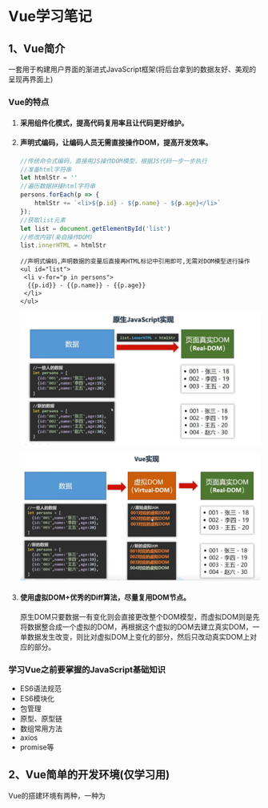 # Vue学习笔记

## 1、Vue简介

一套用于构建用户界面的渐进式JavaScript框架(将后台拿到的数据友好、美观的呈现再界面上)

### Vue的特点

1. #### 采用组件化模式，提高代码复用率且让代码更好维护。

2. #### 声明式编码，让编码人员无需直接操作DOM，提高开发效率。

   ```javascript
   //传统命令式编码，直接用JS操作DOM模型，根据JS代码一步一步执行
   //准备html字符串
   let htmlStr = ''
   //遍历数据拼接html字符串
   persons.forEach(p => {
       htmlStr += `<li>${p.id} - ${p.name} - ${p.age}</li>`
   });
   //获取list元素
   let list = document.getElementById('list')
   //修改内容(亲自操作DOM)
   list.innerHTML = htmlStr
   ```

   ```vue
   //声明式编码,声明数据的变量后直接再HTML标记中引用即可,无需对DOM模型进行操作
   <ul id="list">
    <li v-for="p in persons">
     {{p.id}} - {{p.name}} - {{p.age}}
    </li>
   </ul>
   ```

   ![](img/image-20221008134437167-1666082627288-7.png)

   ![](img/image-20221008134529884-1666082640873-10.png)

3. #### 使用虚拟DOM+优秀的Diff算法，尽量复用DOM节点。

   原生DOM只要数据一有变化则会直接更改整个DOM模型，而虚拟DOM则是先将数据整合成一个虚拟的DOM，再根据这个虚拟的DOM去建立真实DOM，一单数据发生改变，则比对虚拟DOM上变化的部分，然后只改动真实DOM上对应的部分。





### 学习Vue之前要掌握的JavaScript基础知识

- ES6语法规范
- ES6模块化
- 包管理
- 原型、原型链
- 数组常用方法
- axios
- promise等

## 2、Vue简单的开发环境(仅学习用)

Vue的搭建环境有两种，一种为<script>引入，另一种为vue-cli脚手架，<script>引入较为简单但是功能也相对较少，基本只能用于vue新手的学习，而vue-cli脚手架是在日常工作中建立项目时用的最多的且功能较多，这个后面创建项目案例时会讲到，在这个只讲用<script>引入的方法。

在Vue官网中下载Vue.js文件(有两个版本，开发版本包含完整的警告和调试模式，生产版本删除了警告),新建一个html文件并引入即可。

在html超文本标记中添加一个div容器并设置他的的id或者class(建议用id，因为如果用class的话当出现两个同class name的vue只会渲染第一个)，在JS中创建一个Vue实例即可(Vue实例格式固定，且必须有属性el用于指定为哪个容器服务,容器和Vue实例是一一对应的)

```html
<!DOCTYPE html>
<html lang="en">
<head>
    <meta charset="UTF-8">
    <meta http-equiv="X-UA-Compatible" content="IE=edge">
    <meta name="viewport" content="width=device-width, initial-scale=1.0">
    <title>Document</title>
    <!-- 引入Vue -->
    <script type="text/javascript" src="../js/vue.js"></script>
    <link rel="icon" href="../电脑.ico">
</head>
<body>
    <div id = "root">
        <h1>Hello {{name}}</h1>
        <h2>年龄： {{age}}</h2>
    </div>

    <script type="text/javascript">
        Vue.config.productionTip = false//阻止Vue在启动时生产生产提示
    
        //创建Vue实例
        const v = new Vue({
            el : '#root',//el用于指定当前Vue实例为哪个容器服务,值通常为css选择器字符串（一般用id,也可用class）,或者用表达式document.getElementById('root')也一样
            data: {//data用于存储数据，数据供el中的容器所使用
                name: '吴思源',
                age: '18'
            }
        })
    </script>
</body>
</html>
```

还要一种搭建方法，先创建一个Vue实例，然后用`$mount`方法挂载，这一种相对比较灵活，可以在js代码的任何一个位置进行Vue的渲染

```vue
<!DOCTYPE html>
<html lang="en">
<head>
    <meta charset="UTF-8">
    <meta http-equiv="X-UA-Compatible" content="IE=edge">
    <meta name="viewport" content="width=device-width, initial-scale=1.0">
    <title>Document</title>
    <!-- 引入Vue -->
    <script type="text/javascript" src="../js/vue.js"></script>
    <link rel="icon" href="../电脑.ico">
</head>
<body>
    <div id = "root">
        <h1>Hello {{name}}</h1>
        <h2>年龄： {{age}}</h2>
    </div>

    <script type="text/javascript">
        Vue.config.productionTip = false//阻止Vue在启动时生产生产提示
    
        //创建Vue实例
        const v = new Vue({
            //el: '#root'
            data: {//data用于存储数据，数据供el中的容器所使用
                name: '吴思源',
                age: '18'
            }
        })
        v.$mount('#root')
    </script>
</body>
</html>
```

## 3、data数据

data是Vue实例的一个属性，用于存储与页面标签体互动的数据，data中的数据可以在标签体中解析或者运用

```vue
 <div id = "root">
        <h1>Hello {{name}}</h1>
        <h2>年龄： {{age}}</h2>
    </div>

    <script type="text/javascript">
        Vue.config.productionTip = false//阻止Vue在启动时生产生产提示
    
        //创建Vue实例
        const v = new Vue({
            //el: '#root'
            data: {//data用于存储数据，数据供el中的容器所使用
                name: '吴思源',
                age: '18'
            }
        })
        v.$mount('#root')
    </script>
```

写法一：对象式

data作为一个对象，data中的属性也是对象，一直循环下去

```vue
 <script type="text/javascript">
        Vue.config.productionTip = false//阻止Vue在启动时生产生产提示
    
        //创建Vue实例
        const v = new Vue({
            //el: '#root'
            data: {//data用于存储数据，数据供el中的容器所使用
                name: '吴思源',
                age: 18,
                school: {
                    schoolName: '无锡中学',
                    subjects: [
                        {
                            name: '语文',
                            teacher: '张三'
                        },
                        {
                            name: '数学',
                            teacher: '李四'
                        }
                    ]
                }
            }
        })
        v.$mount('#root')
    </script>
```

写法二：函数式

data作为一个函数，里面返回一个对象(推荐用这种，因为组件中只能用函数式)

```vue
 <script type="text/javascript">
        Vue.config.productionTip = false//阻止Vue在启动时生产生产提示
    
        //创建Vue实例
        const v = new Vue({
            //el: '#root'
            data() {//data用于存储数据，数据供el中的容器所使用,全写为data:function() {return{}}，简写为data() {return{}}
                return {
                	name: '吴思源',
                	age: 18,
                	school: {
                    	schoolName: '无锡中学',
                    	subjects: [
                        	{
                            	name: '语文',
                            	teacher: '张三'
                        	},
                        	{
                            	name: '数学',
                            	teacher: '李四'
                        	}
                    	]
                	}
            	}
            }
        })
        v.$mount('#root')
    </script>
```



## 4、模板语法

 在root容器里的代码必须符合HTML规范，而且混入了一些特殊的Vue自己的语法

root容器里的代码被称为[Vue模板]

### 插值语法

 可以将Vue实例的data属性内的数据运用到Vue模板中，data中的数据一旦改变，对应虚拟DOM里data的数据也随之改变，之后更新DOM，数据实施的更新在页面上

功能：用于解析标签体内容

写法：`{{xxx}}`，xxx是js表达式，且可以直接读取到data中的所有属性

1、表达式: 一个表达式会生成一个值，可以放在任何一个需要值的地方

- `a`
- `a+b`
- `function()`
- `x === y ? a : b`

```vue
<div id = "root">
        <h1>Hello {{name}}</h1>
        <h2>年龄： {{age}}</h2>
        <h3>身高:  {{50 + 120}}cm</h3>
    </div>

    <script type="text/javascript">
        Vue.config.productionTip = false//阻止Vue在启动时生产生产提示
    
        //创建Vue实例
        const x = new Vue({
            el : '#root',//el用于指定当前Vue实例为哪个容器服务,值通常为css选择器字符串（一般用id,也可用class）,或者用表达式document.getElementById('root')也一样
            data: {//data用于存储数据，数据供el中的容器所使用
                name: '吴思源',
                age: '18'
            }
        })
    </script>
```

### 指令语法

可以将Vue实例中data的属性值传给标签的属性

功能：用于解析标签(包括标签属性、标签体内容、绑定事件等)

写法：在标签属性的前面加上[v-bind:]，简写为[:]，例如 `v-bind:href = "xxx"`，xxx同样要写js表达式，且可以直接读取到data中的所有属性

此处v-bind只是举个例子，指令语法中有很多指令

```vue
<div id = "root">
        <h1>指令语法</h1>
        <a v-bind:href="url">点击前往github</a>
        <a :href="url">点击前往github简写</a>
    </div>

    <script type="text/javascript">
        Vue.config.productionTip = false//阻止Vue在启动时生产生产提示
    
        //创建Vue实例
        new Vue({
            el : '#root',//el用于指定当前Vue实例为哪个容器服务,值通常为css选择器字符串（一般用id,也可用class）,或者用表达式document.getElementById('root')也一样
            data: {
                url: 'https://github.com/ulquiowu'
            }
        })
    </script>
```

## 5、数据绑定

### 单项绑定

将Vue实例的dtata中的属性或js表达式绑定到Vue模板中，当data数据改变时，Vue模板中对应的数据随之改变,从而使页面上的数据也跟着改变

写法：`v-bind:value="name"`，【v-bind】可简写为【:】，如`:value='name'`

### 双向绑定

将Vue实例的data中的属性或js表达式绑定到Vue模板中，当data数据改变时，Vue模板中对应的数据随之改变,从而使页面上的数据也跟着改变，当页面上数据改变时，Vue模板中对应的数据随之改变，Vue实例的data中的属性的数据也跟着改变

写法：`v-model:value='name'`，可简写为v-model，因为v-model默认收集的就是value值，如`v-model='name'`

注意双向绑定只能应用在表单类元素(输入类元素input，select等)上

```vue
<div id = "root">
        单向数据绑定：<input type="text" v-bind:value="name">
        <br/>
        双向数据绑定：<input type="text" v-model:value="name">
        <br/>
        简写单向数据绑定：<input type="text" :value="name">
        <br/>
        简写双向数据绑定：<input type="text" v-model="name">
    </div>

    <script type="text/javascript">
        Vue.config.productionTip = false//阻止Vue在启动时生产生产提示
    
        //创建Vue实例
        new Vue({
            el : '#root',//el用于指定当前Vue实例为哪个容器服务,值通常为css选择器字符串（一般用id,也可用class）,或者用表达式document.getElementById('root')也一样
            data: {
                name: '吴思源'
            }
        })
    </script>
```

